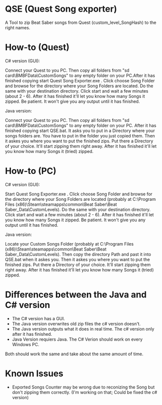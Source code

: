 # QSE (Quest Song exporter)
A Tool to zip Beat Saber songs from Quest (custom_level_SongHash) to the right names.

# How-to (Quest)
C# version (GUI):

Connect your Quest to you PC. Then copy all folders from "sd card\BMBFData\CustomSongs" to any empty folder on your PC.After it has finished copying start Quest Song Exporter.exe . Click choose Song Folder and browse for the directory where your Song Folders are located. Do the same with your destination directory. Click start and wait a few minutes (about 2 - 6). After it has finished it'll let you know how many Songs it zipped. Be patient. It won't give you any output until it has finished.



Java version: 

Connect your Quest to you PC. Then copy all folders from "sd card\BMBFData\CustomSongs" to any empty folder on your PC. After it has finished copying start QSE.bat. It asks you to put in a Directory where your songs folders are. You have to put in the folder you just copied them. Then it askes you where you want to put the finished zips. Put there a Directory of your choice. It'll start zipping them right away. After it has finished it'll let you know how many Songs it (tried) zipped.

# How-to (PC)
C# version (GUI):

Start Quest Song Exporter.exe . Click choose Song Folder and browse for the directory where your Song Folders are located (probably at C:\Program Files (x86)\Steam\steamapps\common\Beat Saber\Beat Saber_Data\CustomLevels). Do the same with your destination directory. Click start and wait a few minutes (about 2 - 6). After it has finished it'll let you know how many Songs it zipped. Be patient. It won't give you any output until it has finished.



Java version:

Locate your Custom Songs Folder (probably at C:\Program Files (x86)\Steam\steamapps\common\Beat Saber\Beat Saber_Data\CustomLevels). Then copy the directory Path and past it into QSE.bat when it askes you. Then it askes you where you want to put the finished zips. Put there a Directory of your choice. It'll start zipping them right away. After it has finished it'll let you know how many Songs it (tried) zipped.

# Differences between the Java and C# version
- The C# version has a GUI.
- The Java version overwrites old zip files the c# version doesn't.
- The Java version outputs what it does in real time. The c# version only after it has finished.
- Java Version requiers Java. The C# Verion should work on every Windows PC.

Both should work the same and take about the same amount of time.

# Known Issues
- Exported Songs Counter may be wrong due to reconizing the Song but don't zipping them correctly. (I'm working on that; Could be fixed the c# version)
